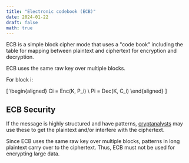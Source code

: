 ```yaml
---
title: "Electronic codebook (ECB)"
date: 2024-01-22
draft: false
math: true
---
```


ECB is a simple block cipher mode that uses a "code book" including the
table for mapping between plaintext and ciphertext for encryption and
decryption.

ECB uses the same raw key over multiple blocks.

For block i:

\[
\begin{aligned}
Ci = Enc(K, P_i) \\
Pi = Dec(K, C_i)
\end{aligned}
\]

## ECB Security

If the message is highly structured and have patterns,
[cryptanalysts](/cryptanalysis) may use these to get the plaintext and/or
interfere with the ciphertext.

Since ECB uses the same raw key over multiple blocks,
patterns in long plaintext carry over to the ciphertext.
Thus, ECB must not be used for encrypting large data.

